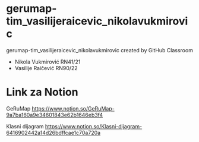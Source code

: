# gerumap-tim_vasilijeraicevic_nikolavukmirovic
gerumap-tim_vasilijeraicevic_nikolavukmirovic created by GitHub Classroom
- Nikola Vukmirović RN41/21
- Vasilije Raičević RN90/22
# Link za Notion 
GeRuMap
https://www.notion.so/GeRuMap-9a7ba160a9e34601843e62b1646eb3f4

Klasni dijagram
https://www.notion.so/Klasni-dijagram-6416902442a14d26bdffcae1c70a720a
